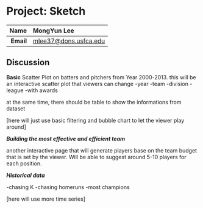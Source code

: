 Project: Sketch
==============================

| **Name**  | MongYun Lee |
|----------:|:-------------|
| **Email** | mlee37@dons.usfca.edu |

## Discussion ##

**Basic**
Scatter Plot on batters and pitchers from Year 2000-2013. 
this will be an interactive scatter plot that viewers can change 
-year
-team
-division 
-league 
-with awards 

at the same time, there should be table to show the informations from dataset  

[here will just use basic filtering and bubble chart to let the viewer play around]

***Building the most effective and efficient team***
 
another interactive page that will generate players base on the team budget that is set by the viewer. Will be able to suggest around 5-10 players for each position.


***Historical data*** 

-chasing K 
-chasing homeruns 
-most champions 

[here will use more time series]
